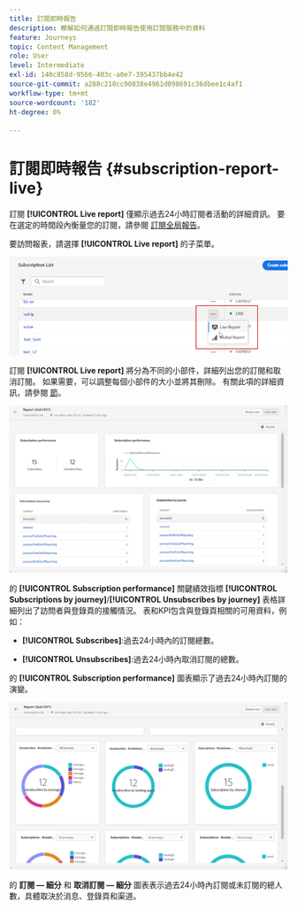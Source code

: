```yaml
---
title: 訂閱即時報告
description: 瞭解如何通過訂閱即時報告使用訂閱服務中的資料
feature: Journeys
topic: Content Management
role: User
level: Intermediate
exl-id: 140c858d-9566-403c-a0e7-395437bb4e42
source-git-commit: a288c218cc90838e4961d098691c36dbee1c4af1
workflow-type: tm+mt
source-wordcount: '182'
ht-degree: 0%

---
```


# 訂閱即時報告 {#subscription-report-live}

訂閱 **[!UICONTROL Live report]** 僅顯示過去24小時訂閱者活動的詳細資訊。 要在選定的時間段內衡量您的訂閱，請參閱 [訂閱全局報告](subscription-report-global.md)。

要訪問報表，請選擇 **[!UICONTROL Live report]** 的子菜單。

![](assets/subscription_report_6.png)

訂閱 **[!UICONTROL Live report]** 將分為不同的小部件，詳細列出您的訂閱和取消訂閱。 如果需要，可以調整每個小部件的大小並將其刪除。 有關此項的詳細資訊，請參閱 [節](live-report.md)。

![](assets/subscription_report_3.png)

的 **[!UICONTROL Subscription performance]** 關鍵績效指標 **[!UICONTROL Subscriptions by journey]**/**[!UICONTROL Unsubscribes by journey]** 表格詳細列出了訪問者與登錄頁的接觸情況。 表和KPI包含與登錄頁相關的可用資料，例如：

* **[!UICONTROL Subscribes]**:過去24小時內的訂閱總數。

* **[!UICONTROL Unsubscribes]**:過去24小時內取消訂閱的總數。

的 **[!UICONTROL Subscription performance]** 圖表顯示了過去24小時內訂閱的演變。

![](assets/subscription_report_4.png)

的 **訂閱 — 細分** 和 **取消訂閱 — 細分** 圖表表示過去24小時內訂閱或未訂閱的總人數，具體取決於消息、登錄頁和渠道。
